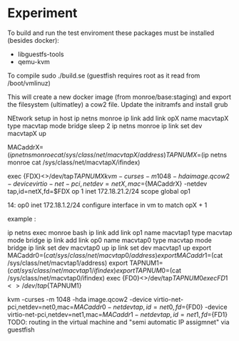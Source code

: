 
# Experiment
To build and run the test enviroment these packages must be installed (besides docker):
* libguestfs-tools
* qemu-kvm

To compile
sudo ./build.se (guestfish requires root as it read from /boot/vmlinuz)

This will create a new docker image (from monroe/base:staging) and export the filesystem (ultimatley) a cow2 file.
Update the initramfs and install grub


NEtwork setup in host 
ip netns monroe ip link add link opX name macvtapX type macvtap mode bridge
sleep 2
ip netns monroe ip link set dev macvtapX up

MACaddrX=$(ip netns monroe cat /sys/class/net/macvtapX/address)
TAPNUMX=$(ip netns monroe cat /sys/class/net/macvtapX/ifindex)

exec {FDX}<>/dev/tap${TAPNUMX}
kvm -curses -m 1048 -hda image.qcow2 -device virtio-net-pci,netdev=netX,mac=${MACaddrX} -netdev tap,id=netX,fd=$FDX
op 1 inet 172.18.21.2/24 scope global op1
      
14: op0   inet 172.18.1.2/24 
configure interface in vm to match opX + 1



example : 

ip netns exec monroe bash
ip link add link op1 name macvtap1 type macvtap mode bridge
ip link add link op0 name macvtap0 type macvtap mode bridge
ip link set dev macvtap0 up 
ip link set dev macvtap1 up 
export MACaddr0=$(cat /sys/class/net/macvtap0/address)
export MACaddr1=$(cat /sys/class/net/macvtap1/address)
export TAPNUM1=$(cat /sys/class/net/macvtap1/ifindex)
export TAPNUM0=$(cat /sys/class/net/macvtap0/ifindex)
exec {FD0}<>/dev/tap${TAPNUM0}
exec {FD1}<>/dev/tap${TAPNUM1}

kvm -curses -m 1048 -hda image.qcow2 -device virtio-net-pci,netdev=net0,mac=${MACaddr0} -netdev tap,id=net0,fd=${FD0} -device virtio-net-pci,netdev=net1,mac=${MACaddr1} -netdev tap,id=net1,fd=${FD1}
TODO:
routing in the virtual machine and "semi automatic IP assigmnet" via guestfish  
